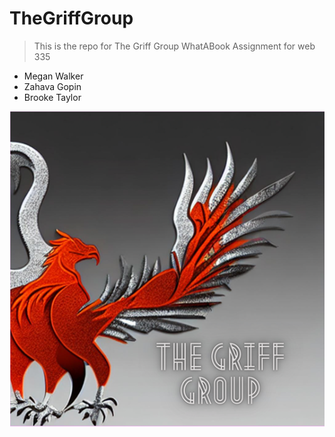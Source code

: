 # TheGriffGroup

> This is the repo for The Griff Group WhatABook Assignment for web 335

* Megan Walker
* Zahava Gopin
* Brooke Taylor

![The Griff Group](whatabook/theGriffGroup.png)